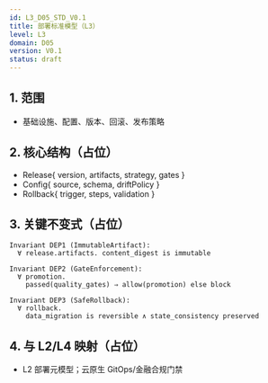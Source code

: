 ```yaml
---
id: L3_D05_STD_V0.1
title: 部署标准模型（L3）
level: L3
domain: D05
version: V0.1
status: draft
---
```


## 1. 范围

- 基础设施、配置、版本、回滚、发布策略

## 2. 核心结构（占位）

- Release{ version, artifacts, strategy, gates }
- Config{ source, schema, driftPolicy }
- Rollback{ trigger, steps, validation }

## 3. 关键不变式（占位）

```text
Invariant DEP1 (ImmutableArtifact):
  ∀ release.artifacts. content_digest is immutable

Invariant DEP2 (GateEnforcement):
  ∀ promotion.
    passed(quality_gates) ⇒ allow(promotion) else block

Invariant DEP3 (SafeRollback):
  ∀ rollback.
    data_migration is reversible ∧ state_consistency preserved
```

## 4. 与 L2/L4 映射（占位）

- L2 部署元模型；云原生 GitOps/金融合规门禁
